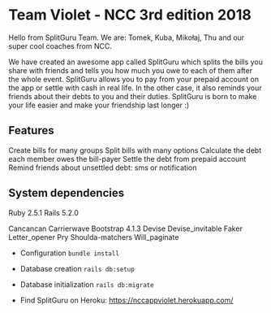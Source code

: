 # Team Violet - NCC 3rd edition 2018

Hello from SplitGuru Team. We are: Tomek, Kuba, Mikołaj, Thu and our super cool coaches from NCC.

We have created an awesome app called SplitGuru which splits the bills you share with friends and tells you how much you owe to each of them after the whole event. SplitGuru allows you to pay from your prepaid account on the app or settle with cash in real life. In the other case, it also reminds your friends about their debts to you and their duties. SplitGuru is born to make your life easier and make your friendship last longer :)

## Features
Create bills for many groups
Split bills with many options
Calculate the debt each member owes the bill-payer
Settle the debt from prepaid account
Remind friends about unsettled debt: sms or notification

## System dependencies
Ruby 2.5.1
Rails 5.2.0

Cancancan
Carrierwave
Bootstrap 4.1.3
Devise
Devise_invitable
Faker
Letter_opener
Pry
Shoulda-matchers
Will_paginate

* Configuration
`bundle install`

* Database creation
`rails db:setup`

* Database initialization
`rails db:migrate`

* Find SplitGuru on Heroku: https://nccappviolet.herokuapp.com/
